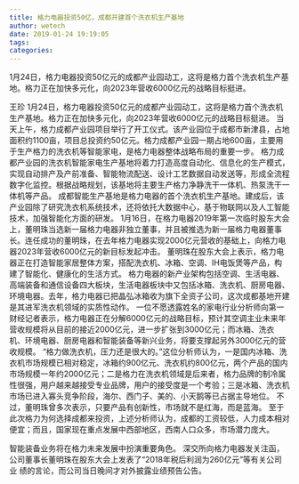 ```yaml
---
title: 格力电器投资50亿，成都开建首个洗衣机生产基地
author: wetech
date: 2019-01-24 19:19:05
tags: 
categories: 
---
```

1月24日，格力电器投资50亿元的成都产业园动工，这将是格力首个洗衣机生产基地。格力正在加快多元化，向2023年营收6000亿元的战略目标挺进。
<!-- more -->
王珍
1月24日，格力电器投资50亿元的成都产业园动工，这将是格力首个洗衣机生产基地。格力正在加快多元化，向2023年营收6000亿元的战略目标挺进。
当天上午，格力成都产业园项目举行了开工仪式。该产业园位于成都市新津县，占地面积约1100亩，项目总投资约50亿元。格力成都产业园一期占地600亩，主要用于生产格力的洗衣机等智能家电，是格力电器整体战略布局的重要一步。
格力成都产业园的洗衣机智能家电生产基地将着力打造高度自动化、信息化的生产模式，实现自动排产及产前准备、智能物流配送、设计工艺数据自动发送等，形成全流程数字化监控。根据战略规划，该基地将主要生产格力净静洗干一体机、热泵洗干一体机等产品。
成都智能生产基地是格力电器的首个洗衣机生产基地。建成后，该产业园除了研究洗衣机系统技术，还将依托大数据中心，基于物联网以及人工智能技术，加强智能化方面的研发。
1月16日，在格力电器2019年第一次临时股东大会上，董明珠当选新一届格力电器非独立董事，并且被推选为新一届格力电器董事长。连任成功的董明珠，在去年格力电器实现2000亿元营收的基础上，向格力电器2023年营收6000亿元的新目标发起冲击。
董明珠在股东大会上表示，格力电器正在打造智能家居整体方案，搭配洗衣机、冰箱、空调、IH电饭煲等产品，构建了智能化、健康化的生活方式。
格力电器的新产业架构包括空调、生活电器、高端装备和通信设备四大板块，生活电器板块中又包括冰箱、洗衣机、厨房电器、环境电器。去年，格力电器已把晶弘冰箱收为旗下全资子公司，这次成都基地开建是其进军洗衣机领域的实质性动作。
一位不愿透露姓名的家电行业分析师向第一财经记者表示，格力电器正在分解6000亿元的战略目标，预计其空调主业未来年营收规模将从目前的接近2000亿元，进一步扩张到3000亿元；而冰箱、洗衣机、环境电器、厨房电器和智能装备等新兴业务，将要支撑起另外3000亿元的营收规模。
“格力做洗衣机，压力还是很大的。”这位分析师认为，一是国内冰箱、洗衣机市场规模已相对稳定，冰箱约900亿元、洗衣机约800亿元，两个产品的国内市场规模一年约2000亿元；二是格力在洗衣机领域是后来者，格力品牌的制冷属性很强，用户越来越接受专业品牌，用户的接受度是一个考验；三是冰箱、洗衣机市场已进入寡头竞争阶段，海尔、西门子、美的、小天鹅等已占据主导地位。
不过，董明珠曾多次表示，只要产品有创新性，市场就不是红海，而是蓝海。
至于此次格力为何选择成都来投资，上述分析师认为，成都的工资较低，人力成本相对便宜；而且，国家现在重点发展中西部地区，西南人口众多，市场潜力庞大。
 
 
智能装备业务将在格力未来发展中扮演重要角色。
深交所向格力电器发关注函，公司董事长董明珠在股东大会上发表了“2018年税后利润为260亿元”等有关公司业 绩的言论，而公司当日晚间才对外披露业绩预告公告。
